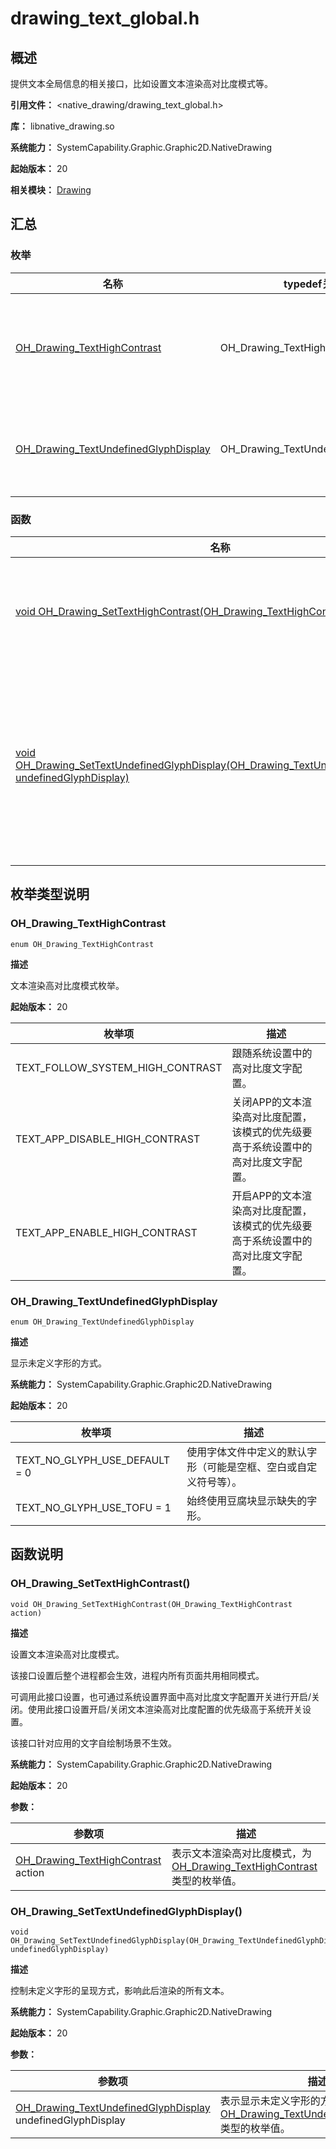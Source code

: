 # drawing_text_global.h
<!--Kit: ArkGraphics 2D-->
<!--Subsystem: Graphics-->
<!--Owner: @oh_wangxk; @gmiao522; @Lem0nC-->
<!--Designer: @liumingxiang-->
<!--Tester: @yhl0101-->
<!--Adviser: @ge-yafang-->
## 概述

提供文本全局信息的相关接口，比如设置文本渲染高对比度模式等。

**引用文件：** <native_drawing/drawing_text_global.h>

**库：** libnative_drawing.so

**系统能力：** SystemCapability.Graphic.Graphic2D.NativeDrawing

**起始版本：** 20

**相关模块：** [Drawing](capi-drawing.md)

## 汇总

### 枚举

| 名称 | typedef关键字 | 描述 |
| -- | -- | -- |
| [OH_Drawing_TextHighContrast](#oh_drawing_texthighcontrast) | OH_Drawing_TextHighContrast | 文本渲染高对比度模式枚举。 |
| [OH_Drawing_TextUndefinedGlyphDisplay](#oh_drawing_textundefinedglyphdisplay) | OH_Drawing_TextUndefinedGlyphDisplay | 显示未定义字形的方式。 |

### 函数

| 名称 | 描述 |
| -- | -- |
| [void OH_Drawing_SetTextHighContrast(OH_Drawing_TextHighContrast action)](#oh_drawing_settexthighcontrast) | 设置文本渲染高对比度模式。 |
| [void OH_Drawing_SetTextUndefinedGlyphDisplay(OH_Drawing_TextUndefinedGlyphDisplay undefinedGlyphDisplay)](#oh_drawing_settextundefinedglyphdisplay) | 控制未定义字形的呈现方式，影响此后渲染的所有文本。 |

## 枚举类型说明

### OH_Drawing_TextHighContrast

```
enum OH_Drawing_TextHighContrast
```

**描述**

文本渲染高对比度模式枚举。

**起始版本：** 20

| 枚举项 | 描述 |
| -- | -- |
| TEXT_FOLLOW_SYSTEM_HIGH_CONTRAST | 跟随系统设置中的高对比度文字配置。 |
| TEXT_APP_DISABLE_HIGH_CONTRAST | 关闭APP的文本渲染高对比度配置，该模式的优先级要高于系统设置中的高对比度文字配置。 |
| TEXT_APP_ENABLE_HIGH_CONTRAST | 开启APP的文本渲染高对比度配置，该模式的优先级要高于系统设置中的高对比度文字配置。 |

### OH_Drawing_TextUndefinedGlyphDisplay

```
enum OH_Drawing_TextUndefinedGlyphDisplay
```

**描述**

显示未定义字形的方式。

**系统能力：** SystemCapability.Graphic.Graphic2D.NativeDrawing

**起始版本：** 20

| 枚举项 | 描述 |
| -- | -- |
| TEXT_NO_GLYPH_USE_DEFAULT = 0 | 使用字体文件中定义的默认字形（可能是空框、空白或自定义符号等）。 |
| TEXT_NO_GLYPH_USE_TOFU = 1 | 始终使用豆腐块显示缺失的字形。 |

## 函数说明

### OH_Drawing_SetTextHighContrast()

```
void OH_Drawing_SetTextHighContrast(OH_Drawing_TextHighContrast action)
```

**描述**

设置文本渲染高对比度模式。

该接口设置后整个进程都会生效，进程内所有页面共用相同模式。

可调用此接口设置，也可通过系统设置界面中高对比度文字配置开关进行开启/关闭。使用此接口设置开启/关闭文本渲染高对比度配置的优先级高于系统开关设置。

该接口针对应用的文字自绘制场景不生效。

**系统能力：** SystemCapability.Graphic.Graphic2D.NativeDrawing

**起始版本：** 20


**参数：**

| 参数项 | 描述 |
| -- | -- |
| [OH_Drawing_TextHighContrast](#oh_drawing_texthighcontrast) action | 表示文本渲染高对比度模式，为[OH_Drawing_TextHighContrast](#oh_drawing_texthighcontrast)类型的枚举值。 |

### OH_Drawing_SetTextUndefinedGlyphDisplay()

```
void OH_Drawing_SetTextUndefinedGlyphDisplay(OH_Drawing_TextUndefinedGlyphDisplay undefinedGlyphDisplay)
```

**描述**

控制未定义字形的呈现方式，影响此后渲染的所有文本。

**系统能力：** SystemCapability.Graphic.Graphic2D.NativeDrawing

**起始版本：** 20


**参数：**

| 参数项 | 描述 |
| -- | -- |
| [OH_Drawing_TextUndefinedGlyphDisplay](#oh_drawing_textundefinedglyphdisplay) undefinedGlyphDisplay | 表示显示未定义字形的方式，为[OH_Drawing_TextUndefinedGlyphDisplay](#oh_drawing_textundefinedglyphdisplay)类型的枚举值。 |